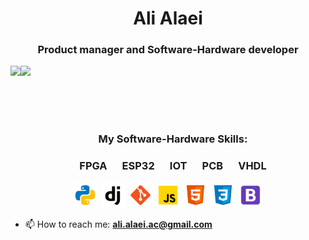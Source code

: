 <h1 align="center">Ali Alaei</h1>
<h3 align="center">Product manager and Software-Hardware developer</h3>

<div>
  <img height="170" align="left" src="https://github-readme-stats.vercel.app/api?username=alialaei110&count_private=true&include_all_commits=false" />
  <img src="https://github-readme-stats.vercel.app/api/top-langs/?username=alialaei110&layout=compact" />
</div>

</br></br></br>

<h3 align="center">My Software-Hardware Skills:</h3>
<h3 align="center">FPGA  &emsp; ESP32 &emsp;  IOT &emsp;  PCB &emsp;  VHDL</h3>
<p style="text-align:center;" align="center">
    <!--<img src="./icons/fpga.svg" alt="python" title="FPGA" width="45" height="15" />
  &emsp;
    <img src="./icons/esp.svg" alt="python" title="ESP" width="45" height="15" />
  &emsp;
    <img src="./icons/iot.svg" alt="python" title="IOT" width="37" height="14" />
  &emsp;
    <img src="./icons/pcb.svg" alt="python" title="PCB" width="37" height="14" />
  &emsp;
    <img src="./icons/vhdl.svg" alt="python" title="PCB" width="45" height="15" /> -->
    <!--</br>-->
    <img src="./icons/python.svg" alt="python" title="Python" width="40" height="40" />
    <img src="./icons/django.svg" alt="django" title="Django" width="40" height="40" />
    <img src="./icons/git.svg" alt="git" title="Git" width="40" height="40" />
    <img src="./icons/javascript.svg" alt="javascript" title="JavaScript" width="40" height="40" />
    <img src="./icons/html-5.svg" alt="html" title="HTML" width="40" height="40" />
    <img src="./icons/css3.svg" alt="css" title="CSS" width="40" height="40" />
    <img src="./icons/bootstrap.svg" alt="bootstrap" title="Bootstrap" width="40" height="40" />
</p>


<ul>
    <li>📫 How to reach me: <b><a href="ali.alaei.ac@gmail.com">ali.alaei.ac@gmail.com</a></b></li>
</ul>
